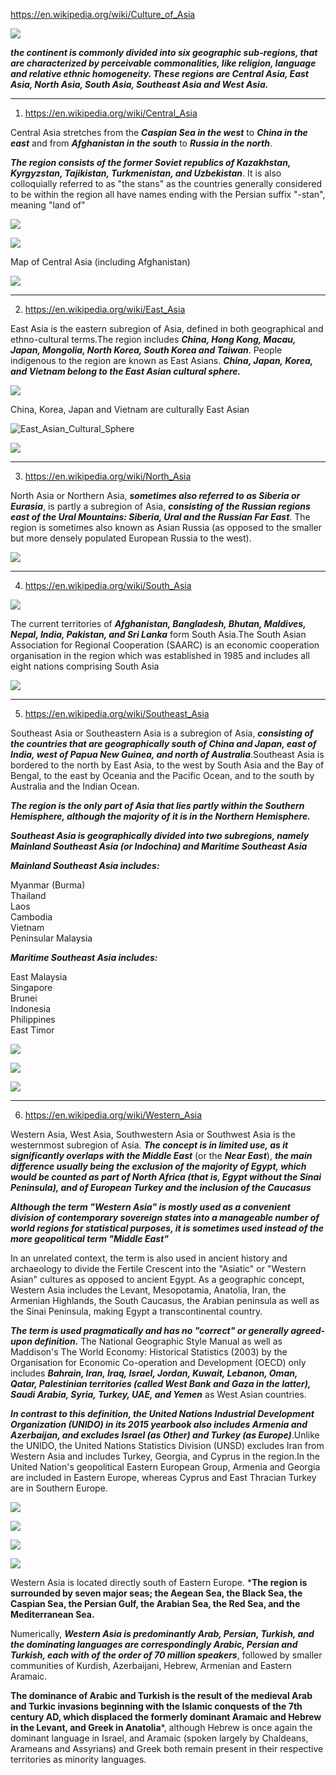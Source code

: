 https://en.wikipedia.org/wiki/Culture_of_Asia

![](https://upload.wikimedia.org/wikipedia/commons/4/46/Subasia.jpg)

***the continent is commonly divided into six geographic sub-regions, that are characterized by perceivable commonalities, like religion, language and relative ethnic homogeneity. These regions are Central Asia, East Asia, North Asia, South Asia, Southeast Asia and West Asia.***



------------------------------------------------------------------------------------------------------------------



1) https://en.wikipedia.org/wiki/Central_Asia

Central Asia stretches from the ***Caspian Sea in the west*** to ***China in the east*** and from ***Afghanistan in the south*** to ***Russia in the north***. 

***The region consists of the former Soviet republics of Kazakhstan, Kyrgyzstan, Tajikistan, Turkmenistan, and Uzbekistan***.
It is also colloquially referred to as "the stans" as the countries generally considered to be within the region all have names ending with the Persian suffix "-stan", meaning "land of"


![](https://upload.wikimedia.org/wikipedia/commons/8/88/Central_Asia_%28orthographic_projection%29.svg)


![](https://www.mapsofworld.com/asia/maps/map-of-central-asia.jpg)



Map of Central Asia (including Afghanistan)

![](https://upload.wikimedia.org/wikipedia/commons/6/68/Map_of_Central_Asia.png)


-----------------------------------------------------------------------------------------------------------------------

2) https://en.wikipedia.org/wiki/East_Asia

East Asia is the eastern subregion of Asia, defined in both geographical and ethno-cultural terms.The region includes ***China, Hong Kong, Macau, Japan, Mongolia, North Korea, South Korea and Taiwan***. People indigenous to the region are known as East Asians. ***China, Japan, Korea, and Vietnam belong to the East Asian cultural sphere.***

![](https://upload.wikimedia.org/wikipedia/commons/a/ab/East_Asia_%28orthographic_projection%29.svg)



China, Korea, Japan and Vietnam are culturally East Asian

![East_Asian_Cultural_Sphere](https://upload.wikimedia.org/wikipedia/commons/thumb/2/2e/East_Asian_Cultural_Sphere.png/800px-East_Asian_Cultural_Sphere.png)



![](https://www.mapsofworld.com/asia/maps/map-of-east-asia.jpg)


-------------------------------------------------------------------------------------------------------------------

3) https://en.wikipedia.org/wiki/North_Asia

North Asia or Northern Asia, ***sometimes also referred to as Siberia or Eurasia***, is partly a subregion of Asia, ***consisting of the Russian regions east of the Ural Mountains: Siberia, Ural and the Russian Far East***. The region is sometimes also known as Asian Russia (as opposed to the smaller but more densely populated European Russia to the west).


![](https://upload.wikimedia.org/wikipedia/commons/c/c9/North_Asia_%28orthographic_projection%29.svg)


--------------------------------------------------------------------------------------------------------------------

4) https://en.wikipedia.org/wiki/South_Asia


![](https://upload.wikimedia.org/wikipedia/commons/thumb/7/7c/South_Asia_%28orthographic_projection%29.svg/800px-South_Asia_%28orthographic_projection%29.svg.png)

The current territories of ***Afghanistan, Bangladesh, Bhutan, Maldives, Nepal, India, Pakistan, and Sri Lanka*** form South Asia.The South Asian Association for Regional Cooperation (SAARC) is an economic cooperation organisation in the region which was established in 1985 and includes all eight nations comprising South Asia



![](https://www.mapsofindia.com/maps-of-asia/south-asia-political-map.jpg)

----------------------------------------------------------------------------------------------------------------------

5) https://en.wikipedia.org/wiki/Southeast_Asia

Southeast Asia or Southeastern Asia is a subregion of Asia, ***consisting of the countries that are geographically south of China and Japan, east of India, west of Papua New Guinea, and north of Australia***.Southeast Asia is bordered to the north by East Asia, to the west by South Asia and the Bay of Bengal, to the east by Oceania and the Pacific Ocean, and to the south by Australia and the Indian Ocean. 

***The region is the only part of Asia that lies partly within the Southern Hemisphere, although the majority of it is in the Northern Hemisphere.***


***Southeast Asia is geographically divided into two subregions, namely Mainland Southeast Asia (or Indochina) and Maritime Southeast Asia***

***Mainland Southeast Asia includes:***

Myanmar (Burma) \
Thailand \
Laos \
Cambodia \
Vietnam \
Peninsular Malaysia 


***Maritime Southeast Asia includes:***

East Malaysia \
Singapore \
Brunei \
Indonesia \
Philippines \
East Timor 


![](https://upload.wikimedia.org/wikipedia/commons/thumb/f/f7/Southeast_Asia_%28orthographic_projection%29.svg/550px-Southeast_Asia_%28orthographic_projection%29.svg.png)





![](https://www.mapsofworld.com/asia/maps/map-of-southeast-asia.jpg)


![](https://i.pinimg.com/originals/f0/94/eb/f094ebd7ec8b8fc6c3bc1c794e843b78.jpg)





---------------------------------------------------------------------------------------------------------------

6) https://en.wikipedia.org/wiki/Western_Asia


Western Asia, West Asia, Southwestern Asia or Southwest Asia is the westernmost subregion of Asia. ***The concept is in limited use, as it significantly overlaps with the Middle East*** (or the ***Near East***), ***the main difference usually being the exclusion of the majority of Egypt, which would be counted as part of North Africa (that is, Egypt without the Sinai Peninsula), and of European Turkey and the inclusion of the Caucasus***


***Although the term "Western Asia" is mostly used as a convenient division of contemporary sovereign states into a manageable number of world regions for statistical purposes, it is sometimes used instead of the more geopolitical term "Middle East"***


In an unrelated context, the term is also used in ancient history and archaeology to divide the Fertile Crescent into the "Asiatic" or "Western Asian" cultures as opposed to ancient Egypt. As a geographic concept, Western Asia includes the Levant, Mesopotamia, Anatolia, Iran, the Armenian Highlands, the South Caucasus, the Arabian peninsula as well as the Sinai Peninsula, making Egypt a transcontinental country.

***The term is used pragmatically and has no "correct" or generally agreed-upon definition.*** The National Geographic Style Manual as well as Maddison's The World Economy: Historical Statistics (2003) by the Organisation for Economic Co-operation and Development (OECD) only includes ***Bahrain, Iran, Iraq, Israel, Jordan, Kuwait, Lebanon, Oman, Qatar, Palestinian territories (called West Bank and Gaza in the latter), Saudi Arabia, Syria, Turkey, UAE, and Yemen*** as West Asian countries.

***In contrast to this definition, the United Nations Industrial Development Organization (UNIDO) in its 2015 yearbook also includes Armenia and Azerbaijan, and excludes Israel (as Other) and Turkey (as Europe)***.Unlike the UNIDO, the United Nations Statistics Division (UNSD) excludes Iran from Western Asia and includes Turkey, Georgia, and Cyprus in the region.In the United Nation's geopolitical Eastern European Group, Armenia and Georgia are included in Eastern Europe, whereas Cyprus and East Thracian Turkey are in Southern Europe.



![](https://upload.wikimedia.org/wikipedia/commons/d/d3/Western_Asia.png)


![](https://www.mapsofworld.com/asia/maps/western-asia.jpg)


![](https://www.mapsofindia.com/maps-of-asia/west-asia-political-map.jpg)


![](http://ontheworldmap.com/asia/map-of-west-asia.jpg)


Western Asia is located directly south of Eastern Europe. ***The region is surrounded by seven major seas; the Aegean Sea, the Black Sea, the Caspian Sea, the Persian Gulf, the Arabian Sea, the Red Sea, and the Mediterranean Sea.**

Numerically, ***Western Asia is predominantly Arab, Persian, Turkish, and the dominating languages are correspondingly Arabic, Persian and Turkish, each with of the order of 70 million speakers***, followed by smaller communities of Kurdish, Azerbaijani, Hebrew, Armenian and Eastern Aramaic.


**The dominance of Arabic and Turkish is the result of the medieval Arab and Turkic invasions beginning with the Islamic conquests of the 7th century AD, which displaced the formerly dominant Aramaic and Hebrew in the Levant, and Greek in Anatolia***, although Hebrew is once again the dominant language in Israel, and Aramaic (spoken largely by Chaldeans, Arameans and Assyrians) and Greek both remain present in their respective territories as minority languages.























